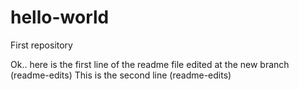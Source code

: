 # hello-world
First repository

Ok.. here is the first line of the readme file edited at the new branch (readme-edits)
This is the second line (readme-edits)
